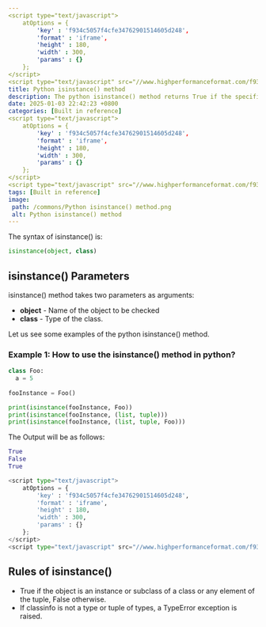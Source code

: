 ```yaml
---
<script type="text/javascript">
	atOptions = {
		'key' : 'f934c5057f4cfe34762901514605d248',
		'format' : 'iframe',
		'height' : 180,
		'width' : 300,
		'params' : {}
	};
</script>
<script type="text/javascript" src="//www.highperformanceformat.com/f934c5057f4cfe34762901514605d248/invoke.js"></script>
title: Python isinstance() method
description: The python isinstance() method returns True if the specified object is an instance or subclass; otherwise, it will return False.
date: 2025-01-03 22:42:23 +0800
categories: [Built in reference]
<script type="text/javascript">
	atOptions = {
		'key' : 'f934c5057f4cfe34762901514605d248',
		'format' : 'iframe',
		'height' : 180,
		'width' : 300,
		'params' : {}
	};
</script>
<script type="text/javascript" src="//www.highperformanceformat.com/f934c5057f4cfe34762901514605d248/invoke.js"></script>
tags: [Built in reference]
image:
 path: /commons/Python isinstance() method.png
 alt: Python isinstance() method
---
```


The syntax of isinstance() is:

```python
isinstance(object, class)

```

## isinstance() Parameters

isinstance() method takes two parameters as arguments:

* **object** \- Name of the object to be checked  
* **class** \- Type of the class.

Let us see some examples of the python isinstance() method.

### Example 1: How to use the isinstance() method in python?

```python
class Foo:
  a = 5
  
fooInstance = Foo()

print(isinstance(fooInstance, Foo))
print(isinstance(fooInstance, (list, tuple)))
print(isinstance(fooInstance, (list, tuple, Foo)))

```

The Output will be as follows:

```python
True
False
True

<script type="text/javascript">
	atOptions = {
		'key' : 'f934c5057f4cfe34762901514605d248',
		'format' : 'iframe',
		'height' : 180,
		'width' : 300,
		'params' : {}
	};
</script>
<script type="text/javascript" src="//www.highperformanceformat.com/f934c5057f4cfe34762901514605d248/invoke.js"></script>
```

## Rules of isinstance()

* True if the object is an instance or subclass of a class or any element of the tuple, False otherwise.  
* If classinfo is not a type or tuple of types, a TypeError exception is raised.